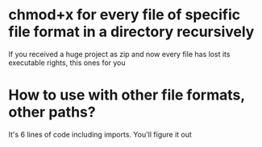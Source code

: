 # chmod+x for every file of specific file format in a directory recursively
If you received a huge project as zip and now every file has lost its executable rights, this ones for you

# How to use with other file formats, other paths?
It's 6 lines of code including imports. You'll figure it out